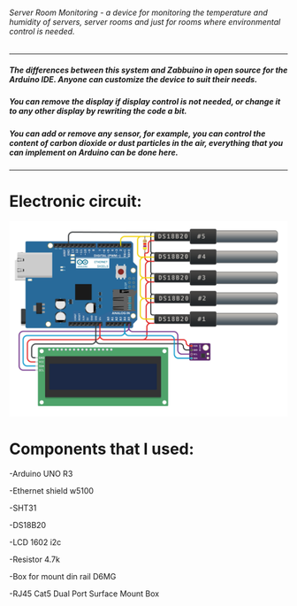###### Server Room Monitoring - a device for monitoring the temperature and humidity of servers, server rooms and just for rooms where environmental control is needed.


------------

##### The differences between this system and Zabbuino in open source for the Arduino IDE. Anyone can customize the device to suit their needs. 
##### You can remove the display if display control is not needed, or change it to any other display by rewriting the code a bit. 
##### You can add or remove any sensor, for example, you can control the content of carbon dioxide or dust particles in the air, everything that you can implement on Arduino can be done here.

------------


# Electronic circuit:
![Shema](circuit.png)


# Components that I used:
-Arduino UNO R3

-Ethernet shield w5100

-SHT31

-DS18B20

-LCD 1602 i2c

-Resistor 4.7k

-Box for mount din rail D6MG

-RJ45 Cat5 Dual Port Surface Mount Box

